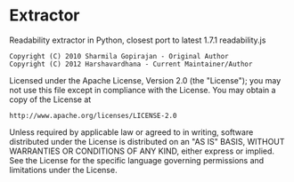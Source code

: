 Extractor
======

Readability extractor in Python, closest port to latest 1.7.1 readability.js
  
    Copyright (C) 2010 Sharmila Gopirajan - Original Author
    Copyright (C) 2012 Harshavardhana - Current Maintainer/Author

Licensed under the Apache License, Version 2.0 (the "License");
you may not use this file except in compliance with the License.
You may obtain a copy of the License at

    http://www.apache.org/licenses/LICENSE-2.0

Unless required by applicable law or agreed to in writing, software
distributed under the License is distributed on an "AS IS" BASIS,
WITHOUT WARRANTIES OR CONDITIONS OF ANY KIND, either express or implied.
See the License for the specific language governing permissions and
limitations under the License.